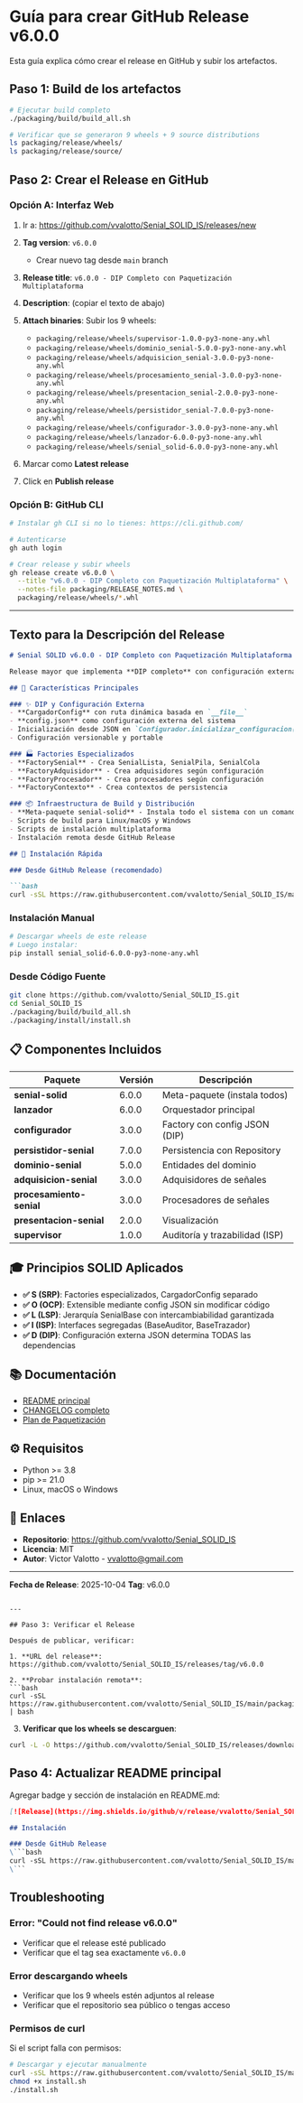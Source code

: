 # Guía para crear GitHub Release v6.0.0

Esta guía explica cómo crear el release en GitHub y subir los artefactos.

## Paso 1: Build de los artefactos

```bash
# Ejecutar build completo
./packaging/build/build_all.sh

# Verificar que se generaron 9 wheels + 9 source distributions
ls packaging/release/wheels/
ls packaging/release/source/
```

## Paso 2: Crear el Release en GitHub

### Opción A: Interfaz Web

1. Ir a: https://github.com/vvalotto/Senial_SOLID_IS/releases/new

2. **Tag version**: `v6.0.0`
   - Crear nuevo tag desde `main` branch

3. **Release title**: `v6.0.0 - DIP Completo con Paquetización Multiplataforma`

4. **Description**: (copiar el texto de abajo)

5. **Attach binaries**: Subir los 9 wheels:
   - `packaging/release/wheels/supervisor-1.0.0-py3-none-any.whl`
   - `packaging/release/wheels/dominio_senial-5.0.0-py3-none-any.whl`
   - `packaging/release/wheels/adquisicion_senial-3.0.0-py3-none-any.whl`
   - `packaging/release/wheels/procesamiento_senial-3.0.0-py3-none-any.whl`
   - `packaging/release/wheels/presentacion_senial-2.0.0-py3-none-any.whl`
   - `packaging/release/wheels/persistidor_senial-7.0.0-py3-none-any.whl`
   - `packaging/release/wheels/configurador-3.0.0-py3-none-any.whl`
   - `packaging/release/wheels/lanzador-6.0.0-py3-none-any.whl`
   - `packaging/release/wheels/senial_solid-6.0.0-py3-none-any.whl`

6. Marcar como **Latest release**

7. Click en **Publish release**

### Opción B: GitHub CLI

```bash
# Instalar gh CLI si no lo tienes: https://cli.github.com/

# Autenticarse
gh auth login

# Crear release y subir wheels
gh release create v6.0.0 \
  --title "v6.0.0 - DIP Completo con Paquetización Multiplataforma" \
  --notes-file packaging/RELEASE_NOTES.md \
  packaging/release/wheels/*.whl
```

---

## Texto para la Descripción del Release

```markdown
# Senial SOLID v6.0.0 - DIP Completo con Paquetización Multiplataforma

Release mayor que implementa **DIP completo** con configuración externa JSON, **Factories especializados** delegados, y **infraestructura completa de build y distribución multiplataforma**.

## 🎯 Características Principales

### ✨ DIP y Configuración Externa
- **CargadorConfig** con ruta dinámica basada en `__file__`
- **config.json** como configuración externa del sistema
- Inicialización desde JSON en `Configurador.inicializar_configuracion()`
- Configuración versionable y portable

### 🏭 Factories Especializados
- **FactorySenial** - Crea SenialLista, SenialPila, SenialCola
- **FactoryAdquisidor** - Crea adquisidores según configuración
- **FactoryProcesador** - Crea procesadores según configuración
- **FactoryContexto** - Crea contextos de persistencia

### 📦 Infraestructura de Build y Distribución
- **Meta-paquete senial-solid** - Instala todo el sistema con un comando
- Scripts de build para Linux/macOS y Windows
- Scripts de instalación multiplataforma
- Instalación remota desde GitHub Release

## 🚀 Instalación Rápida

### Desde GitHub Release (recomendado)

```bash
curl -sSL https://raw.githubusercontent.com/vvalotto/Senial_SOLID_IS/main/packaging/install/install_from_github.sh | bash
```

### Instalación Manual

```bash
# Descargar wheels de este release
# Luego instalar:
pip install senial_solid-6.0.0-py3-none-any.whl
```

### Desde Código Fuente

```bash
git clone https://github.com/vvalotto/Senial_SOLID_IS.git
cd Senial_SOLID_IS
./packaging/build/build_all.sh
./packaging/install/install.sh
```

## 📋 Componentes Incluidos

| Paquete | Versión | Descripción |
|---------|---------|-------------|
| **senial-solid** | 6.0.0 | Meta-paquete (instala todos) |
| **lanzador** | 6.0.0 | Orquestador principal |
| **configurador** | 3.0.0 | Factory con config JSON (DIP) |
| **persistidor-senial** | 7.0.0 | Persistencia con Repository |
| **dominio-senial** | 5.0.0 | Entidades del dominio |
| **adquisicion-senial** | 3.0.0 | Adquisidores de señales |
| **procesamiento-senial** | 3.0.0 | Procesadores de señales |
| **presentacion-senial** | 2.0.0 | Visualización |
| **supervisor** | 1.0.0 | Auditoría y trazabilidad (ISP) |

## 🎓 Principios SOLID Aplicados

- **✅ S (SRP)**: Factories especializados, CargadorConfig separado
- **✅ O (OCP)**: Extensible mediante config JSON sin modificar código
- **✅ L (LSP)**: Jerarquía SenialBase con intercambiabilidad garantizada
- **✅ I (ISP)**: Interfaces segregadas (BaseAuditor, BaseTrazador)
- **✅ D (DIP)**: Configuración externa JSON determina TODAS las dependencias

## 📚 Documentación

- [README principal](https://github.com/vvalotto/Senial_SOLID_IS/blob/main/README.md)
- [CHANGELOG completo](https://github.com/vvalotto/Senial_SOLID_IS/blob/main/CHANGELOG_v6.0.0.md)
- [Plan de Paquetización](https://github.com/vvalotto/Senial_SOLID_IS/blob/main/docs/PLAN_PAQUETIZACION_PASO_A_PASO.md)

## ⚙️ Requisitos

- Python >= 3.8
- pip >= 21.0
- Linux, macOS o Windows

## 🔗 Enlaces

- **Repositorio**: https://github.com/vvalotto/Senial_SOLID_IS
- **Licencia**: MIT
- **Autor**: Victor Valotto - vvalotto@gmail.com

---

**Fecha de Release**: 2025-10-04
**Tag**: v6.0.0
```

---

## Paso 3: Verificar el Release

Después de publicar, verificar:

1. **URL del release**: https://github.com/vvalotto/Senial_SOLID_IS/releases/tag/v6.0.0

2. **Probar instalación remota**:
```bash
curl -sSL https://raw.githubusercontent.com/vvalotto/Senial_SOLID_IS/main/packaging/install/install_from_github.sh | bash
```

3. **Verificar que los wheels se descarguen**:
```bash
curl -L -O https://github.com/vvalotto/Senial_SOLID_IS/releases/download/v6.0.0/senial_solid-6.0.0-py3-none-any.whl
```

## Paso 4: Actualizar README principal

Agregar badge y sección de instalación en README.md:

```markdown
[![Release](https://img.shields.io/github/v/release/vvalotto/Senial_SOLID_IS)](https://github.com/vvalotto/Senial_SOLID_IS/releases/latest)

## Instalación

### Desde GitHub Release
\```bash
curl -sSL https://raw.githubusercontent.com/vvalotto/Senial_SOLID_IS/main/packaging/install/install_from_github.sh | bash
\```
```

## Troubleshooting

### Error: "Could not find release v6.0.0"
- Verificar que el release esté publicado
- Verificar que el tag sea exactamente `v6.0.0`

### Error descargando wheels
- Verificar que los 9 wheels estén adjuntos al release
- Verificar que el repositorio sea público o tengas acceso

### Permisos de curl
Si el script falla con permisos:
```bash
# Descargar y ejecutar manualmente
curl -sSL https://raw.githubusercontent.com/vvalotto/Senial_SOLID_IS/main/packaging/install/install_from_github.sh -o install.sh
chmod +x install.sh
./install.sh
```
